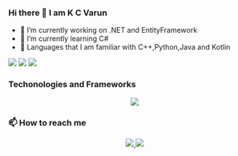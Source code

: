 ### Hi there 👋 I am K C Varun
- 🔭 I’m currently working on .NET and EntityFramework
- 🌱 I’m currently learning C#
- 🚀 Languages that I am familiar with C++,Python,Java and Kotlin

<img src="https://streak-stats.demolab.com/?user=Blake2912&theme=highcontrast&border_radius=4">
<!--https://github-readme-stats-git-masterrstaa-rickstaa.vercel.app/api?username=adityaseth777&&show_icons=true&theme=dark-->
<img src="https://github-readme-stats-git-masterrstaa-rickstaa.vercel.app/api?username=Blake2912&&show_icons=true&title_color=ffffff&icon_color=bb2acf&text_color=daf7dc&bg_color=2A005E">

<img src="https://github-readme-stats-git-masterrstaa-rickstaa.vercel.app/api/top-langs/?username=Blake2912&layout=compact&theme=radical">

### Techonologies and Frameworks
<p align="center">
  <a href="https://skillicons.dev">
    <img src="https://skillicons.dev/icons?i=git,docker,c,cs,cpp,vim,python,androidstudio,kotlin,java,js,html,css,react,flask,django,bash,dotnet,github,linux,postman,regex,unity,raspberrypi,figma,idea&perline=13" />
  </a>
</p>


### 📫 How to reach me
<p align="center">
  <a href="http://twitter.com/varun_kc_29">
    <img src="https://img.shields.io/twitter/follow/varun_kc_29?color=%230062cc&style=for-the-badge&label=Follow%20me%20on%20Twitter" />
  </a>
  <a href="http://github.com/Blake2912">
    <img src="https://img.shields.io/github/followers/blake2912?label=Follow%20me%20on%20GitHub&style=for-the-badge" />
  </a>
</p>

<!--
**Blake2912/Blake2912** is a ✨ _special_ ✨ repository because its `README.md` (this file) appears on your GitHub profile.

Here are some ideas to get you started:

- 🔭 I’m currently working on ...
- 🌱 I’m currently learning ...
- 👯 I’m looking to collaborate on ...
- 🤔 I’m looking for help with ...
- 💬 Ask me about ...
- 📫 How to reach me: ...
- 😄 Pronouns: ...
- ⚡ Fun fact: ...
-->
